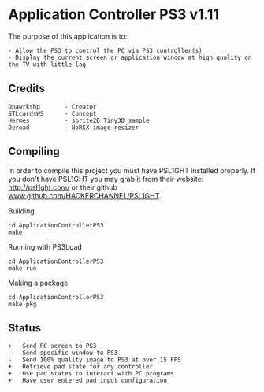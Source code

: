 Application Controller PS3 v1.11
==========

The purpose of this application is to:

	- Allow the PS3 to control the PC via PS3 controller(s)
	- Display the current screen or application window at high quality on the TV with little lag

Credits
-------

	Dnawrkshp		- Creator
	STLcardsWS		- Concept
	Hermes			- sprite2D Tiny3D sample
	Deroad			- NoRSX image resizer
	

Compiling
-------

In order to compile this project you must have PSL1GHT installed properly.
If you don't have PSL1GHT you may grab it from their website: http://psl1ght.com/ or their github www.github.com/HACKERCHANNEL/PSL1GHT.
	
Building

	cd ApplicationControllerPS3
	make

Running with PS3Load

	cd ApplicationControllerPS3
	make run
	
Making a package

	cd ApplicationControllerPS3
	make pkg
	
	
Status
-------

	+	Send PC screen to PS3
	-	Send specific window to PS3
	-	Send 100% quality image to PS3 at over 15 FPS
	+	Retrieve pad state for any controller
	+	Use pad states to interact with PC programs
	+	Have user entered pad input configuration

